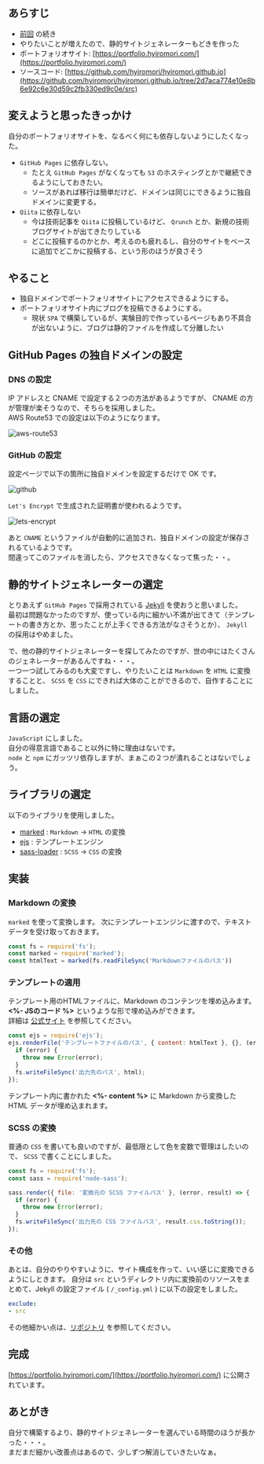 <!--
title: エンジニアなりにポートフォリオサイトを作ってみた話２
keywords: ポートフォリオ,静的サイト,JavaScript
-->

## あらすじ

- [前回](/blog/2018-09/portfolio.html) の続き
- やりたいことが増えたので、静的サイトジェネレーターもどきを作った
- ポートフォリオサイト: [https://portfolio.hyiromori.com/](https://portfolio.hyiromori.com/)
- ソースコード: [https://github.com/hyiromori/hyiromori.github.io](https://github.com/hyiromori/hyiromori.github.io/tree/2d7aca774e10e8b6e92c6e30d59c2fb330ed9c0e/src)

## 変えようと思ったきっかけ

自分のポートフォリオサイトを、なるべく何にも依存しないようにしたくなった。  

- `GitHub Pages` に依存しない。
  - たとえ `GitHub Pages` がなくなっても `S3` のホスティングとかで継続できるようにしておきたい。
  - ソースがあれば移行は簡単だけど、ドメインは同じにできるように独自ドメインに変更する。
- `Qiita` に依存しない
  - 今は技術記事を `Qiita` に投稿しているけど、 `Qrunch` とか、新規の技術ブログサイトが出てきたりしている
  - どこに投稿するのかとか、考えるのも疲れるし、自分のサイトをベースに追加でどこかに投稿する、という形のほうが良さそう

## やること

- 独自ドメインでポートフォリオサイトにアクセスできるようにする。
- ポートフォリオサイト内にブログを投稿できるようにする。
  - 現状 `SPA` で構築しているが、実験目的で作っているページもあり不具合が出ないように、ブログは静的ファイルを作成して分離したい

## GitHub Pages の独自ドメインの設定

### DNS の設定

IP アドレスと CNAME で設定する２つの方法があるようですが、 CNAME の方が管理が楽そうなので、そちらを採用しました。  
AWS Route53 での設定は以下のようになります。  

![aws-route53](/assets/images/blog/2018-12/portfolio-2/aws-route53.jpg)

### GitHub の設定

設定ページで以下の箇所に独自ドメインを設定するだけで OK です。  

![github](/assets/images/blog/2018-12/portfolio-2/github.jpg)

`Let's Encrypt` で生成された証明書が使われるようです。  

![lets-encrypt](/assets/images/blog/2018-12/portfolio-2/lets-encrypt.jpg)

あと `CNAME` というファイルが自動的に追加され、独自ドメインの設定が保存されるているようです。  
間違ってこのファイルを消したら、アクセスできなくなって焦った・・。

## 静的サイトジェネレーターの選定

とりあえず `GitHub Pages` で採用されている [Jekyll](https://jekyllrb.com/) を使おうと思いました。  
最初は問題なかったのですが、使っている内に細かい不満が出てきて（テンプレートの書き方とか、思ったことが上手くできる方法がなさそうとか）、 `Jekyll` の採用はやめました。  

で、他の静的サイトジェネレーターを探してみたのですが、世の中にはたくさんのジェネレーターがあるんですね・・・。  
一つ一つ試してみるのも大変ですし、やりたいことは `Markdown` を `HTML` に変換することと、 `SCSS` を `CSS` にできれば大体のことができるので、自作することにしました。

## 言語の選定

`JavaScript` にしました。  
自分の得意言語であること以外に特に理由はないです。  
`node` と `npm` にガッツリ依存しますが、まぁこの２つが潰れることはないでしょう。

## ライブラリの選定

以下のライブラリを使用しました。

- [marked](https://www.npmjs.com/package/marked) : `Markdown` -> `HTML` の変換
- [ejs](https://www.npmjs.com/package/ejs) : テンプレートエンジン
- [sass-loader](https://www.npmjs.com/package/sass-loader) : `SCSS` -> `CSS` の変換

## 実装

### Markdown の変換

`marked` を使って変換します。
次にテンプレートエンジンに渡すので、テキストデータを受け取っておきます。

```javascript
const fs = require('fs');
const marked = require('marked');
const htmlText = marked(fs.readFileSync('Markdownファイルのパス'))
```

### テンプレートの適用

テンプレート用のHTMLファイルに、Markdown のコンテンツを埋め込みます。  
**&lt;%- JSのコード %&gt;** というような形で埋め込みができます。  
詳細は [公式サイト](https://ejs.co/) を参照してください。

```javascript
const ejs = require('ejs');
ejs.renderFile('テンプレートファイルのパス', { content: htmlText }, {}, (error, html) => {
  if (error) {
    throw new Error(error);
  }
  fs.writeFileSync('出力先のパス', html);
});
```

テンプレート内に書かれた **&lt;%- content %&gt;** に Markdown から変換した HTML データが埋め込まれます。

### SCSS の変換

普通の `CSS` を書いても良いのですが、最低限として色を変数で管理はしたいので、 `SCSS` で書くことにしました。

```javascript
const fs = require('fs');
const sass = require('node-sass');

sass.render({ file: '変換元の SCSS ファイルパス' }, (error, result) => {
  if (error) {
    throw new Error(error);
  }
  fs.writeFileSync('出力先の CSS ファイルパス', result.css.toString());
});
```

### その他

あとは、自分のやりやすいように、サイト構成を作って、いい感じに変換できるようにしときます。
自分は `src` というディレクトリ内に変換前のリソースをまとめて、Jekyll の設定ファイル ( `/_config.yml` ) に以下の設定をしました。

```yaml
exclude:
- src
```

その他細かい点は、[リポジトリ](https://github.com/hyiromori/hyiromori.github.io/tree/2d7aca774e10e8b6e92c6e30d59c2fb330ed9c0e/src) を参照してください。

## 完成

[https://portfolio.hyiromori.com/](https://portfolio.hyiromori.com/) に公開されています。

## あとがき

自分で構築するより、静的サイトジェネレーターを選んでいる時間のほうが長かった・・・。  
まだまだ細かい改善点はあるので、少しずつ解消していきたいなぁ。
